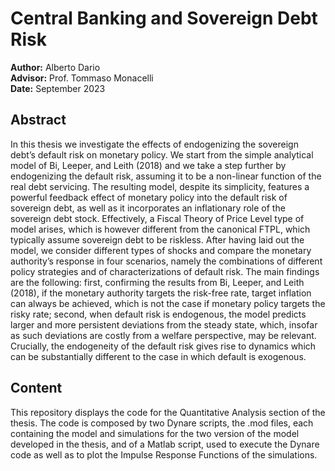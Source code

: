# Central Banking and Sovereign Debt Risk

**Author:** Alberto Dario  
**Advisor:** Prof. Tommaso Monacelli  
**Date:** September 2023  

## Abstract
In this thesis we investigate the effects of endogenizing the sovereign debt’s default risk on monetary policy. We start from the simple analytical model of Bi, Leeper, and Leith (2018) and we take a step further by endogenizing the default risk, assuming it to be a non-linear function of the real debt servicing. The resulting model, despite its simplicity, features a powerful feedback effect of monetary policy into the default risk of sovereign debt, as well as it incorporates an inflationary role of the sovereign debt stock. Effectively, a Fiscal Theory of Price Level type of model arises, which is however different from the canonical FTPL, which typically assume sovereign debt to be riskless. After having laid out the model, we consider different types of shocks and compare the monetary authority’s response in four scenarios, namely the combinations of different policy strategies and of characterizations of default risk. The main findings are the following: first, confirming the results from Bi, Leeper, and Leith (2018), if the monetary authority targets the risk-free rate, target inflation can always be achieved, which is not the case if monetary policy targets the risky rate; second, when default risk is endogenous, the model predicts larger and more persistent deviations from the steady state, which, insofar as such deviations are costly from a welfare perspective, may be relevant. Crucially, the endogeneity of the default risk gives rise to dynamics which can be substantially different to the case in which default is exogenous.

## Content 
This repository displays the code for the Quantitative Analysis section of the thesis. The code is composed by two Dynare scripts, the .mod files, each containing the model and simulations for the two version of the model developed in the thesis, and of a Matlab script, used to execute the Dynare code as well as to plot the Impulse Response Functions of the simulations.
